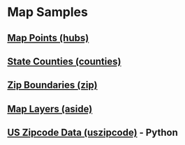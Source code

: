 # Map Samples


## [Map Points (hubs)](../../maps/hubs/#us.ga_to_bs)
## [State Counties (counties)](counties/counties.html)  
## [Zip Boundaries (zip)](../../zip/leaflet/)
## [Map Layers (aside)](aside)
## [US Zipcode Data (uszipcode)](https://uszipcode.readthedocs.io/01-Tutorial/index.html) - Python

  